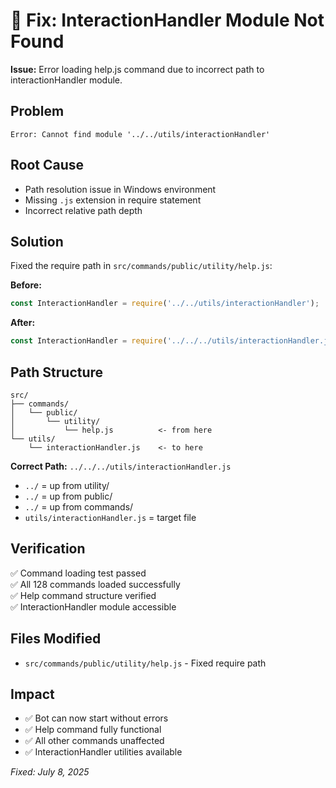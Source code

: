 # 🔧 Fix: InteractionHandler Module Not Found

**Issue:** Error loading help.js command due to incorrect path to interactionHandler module.

## Problem
```
Error: Cannot find module '../../utils/interactionHandler'
```

## Root Cause
- Path resolution issue in Windows environment
- Missing `.js` extension in require statement  
- Incorrect relative path depth

## Solution
Fixed the require path in `src/commands/public/utility/help.js`:

**Before:**
```javascript
const InteractionHandler = require('../../utils/interactionHandler');
```

**After:**
```javascript
const InteractionHandler = require('../../../utils/interactionHandler.js');
```

## Path Structure
```
src/
├── commands/
│   └── public/
│       └── utility/
│           └── help.js          <- from here
└── utils/
    └── interactionHandler.js    <- to here
```

**Correct Path:** `../../../utils/interactionHandler.js`
- `../` = up from utility/
- `../` = up from public/  
- `../` = up from commands/
- `utils/interactionHandler.js` = target file

## Verification
✅ Command loading test passed  
✅ All 128 commands loaded successfully  
✅ Help command structure verified  
✅ InteractionHandler module accessible

## Files Modified
- `src/commands/public/utility/help.js` - Fixed require path

## Impact
- ✅ Bot can now start without errors
- ✅ Help command fully functional
- ✅ All other commands unaffected
- ✅ InteractionHandler utilities available

*Fixed: July 8, 2025*
